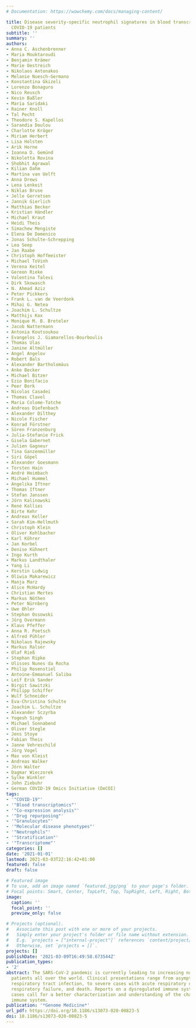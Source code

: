 ```yaml
---
# Documentation: https://wowchemy.com/docs/managing-content/

title: Disease severity-specific neutrophil signatures in blood transcriptomes stratify
  COVID-19 patients
subtitle: ''
summary: ''
authors:
- Anna C. Aschenbrenner
- Maria Mouktaroudi
- Benjamin Krämer
- Marie Oestreich
- Nikolaos Antonakos
- Melanie Nuesch-Germano
- Konstantina Gkizeli
- Lorenzo Bonaguro
- Nico Reusch
- Kevin Baßler
- Maria Saridaki
- Rainer Knoll
- Tal Pecht
- Theodore S. Kapellos
- Sarandia Doulou
- Charlotte Kröger
- Miriam Herbert
- Lisa Holsten
- Arik Horne
- Ioanna D. Gemünd
- Nikoletta Rovina
- Shobhit Agrawal
- Kilian Dahm
- Martina van Uelft
- Anna Drews
- Lena Lenkeit
- Niklas Bruse
- Jelle Gerretsen
- Jannik Gierlich
- Matthias Becker
- Kristian Händler
- Michael Kraut
- Heidi Theis
- Simachew Mengiste
- Elena De Domenico
- Jonas Schulte-Schrepping
- Lea Seep
- Jan Raabe
- Christoph Hoffmeister
- Michael ToVinh
- Verena Keitel
- Gereon Rieke
- Valentina Talevi
- Dirk Skowasch
- N. Ahmad Aziz
- Peter Pickkers
- Frank L. van de Veerdonk
- Mihai G. Netea
- Joachim L. Schultze
- Matthijs Kox
- Monique M. B. Breteler
- Jacob Nattermann
- Antonia Koutsoukou
- Evangelos J. Giamarellos-Bourboulis
- Thomas Ulas
- Janine Altmüller
- Angel Angelov
- Robert Bals
- Alexander Bartholomäus
- Anke Becker
- Michael Bitzer
- Ezio Bonifacio
- Peer Bork
- Nicolas Casadei
- Thomas Clavel
- Maria Colome-Tatche
- Andreas Diefenbach
- Alexander Dilthey
- Nicole Fischer
- Konrad Förstner
- Sören Franzenburg
- Julia-Stefanie Frick
- Gisela Gabernet
- Julien Gagneur
- Tina Ganzenmüller
- Siri Göpel
- Alexander Goesmann
- Torsten Hain
- André Heimbach
- Michael Hummel
- Angelika Iftner
- Thomas Iftner
- Stefan Janssen
- Jörn Kalinowski
- René Kallies
- Birte Kehr
- Andreas Keller
- Sarah Kim-Hellmuth
- Christoph Klein
- Oliver Kohlbacher
- Karl Köhrer
- Jan Korbel
- Denise Kühnert
- Ingo Kurth
- Markus Landthaler
- Yang Li
- Kerstin Ludwig
- Oliwia Makarewicz
- Manja Marz
- Alice McHardy
- Christian Mertes
- Markus Nöthen
- Peter Nürnberg
- Uwe Ohler
- Stephan Ossowski
- Jörg Overmann
- Klaus Pfeffer
- Anna R. Poetsch
- Alfred Pühler
- Nikolaus Rajewsky
- Markus Ralser
- Olaf Rieß
- Stephan Ripke
- Ulisses Nunes da Rocha
- Philip Rosenstiel
- Antoine-Emmanuel Saliba
- Leif Erik Sander
- Birgit Sawitzki
- Philipp Schiffer
- Wulf Schneider
- Eva-Christina Schulte
- Joachim L. Schultze
- Alexander Sczyrba
- Yogesh Singh
- Michael Sonnabend
- Oliver Stegle
- Jens Stoye
- Fabian Theis
- Janne Vehreschild
- Jörg Vogel
- Max von Kleist
- Andreas Walker
- Jörn Walter
- Dagmar Wieczorek
- Sylke Winkler
- John Ziebuhr
- German COVID-19 Omics Initiative (DeCOI)
tags:
- '"COVID-19"'
- '"Blood transcriptomics"'
- '"Co-expression analysis"'
- '"Drug repurposing"'
- '"Granulocytes"'
- '"Molecular disease phenotypes"'
- '"Neutrophils"'
- '"Stratification"'
- '"Transcriptome"'
categories: []
date: '2021-01-01'
lastmod: 2021-03-03T22:16:42+01:00
featured: false
draft: false

# Featured image
# To use, add an image named `featured.jpg/png` to your page's folder.
# Focal points: Smart, Center, TopLeft, Top, TopRight, Left, Right, BottomLeft, Bottom, BottomRight.
image:
  caption: ''
  focal_point: ''
  preview_only: false

# Projects (optional).
#   Associate this post with one or more of your projects.
#   Simply enter your project's folder or file name without extension.
#   E.g. `projects = ["internal-project"]` references `content/project/deep-learning/index.md`.
#   Otherwise, set `projects = []`.
projects: []
publishDate: '2021-03-09T16:49:58.673544Z'
publication_types:
- '2'
abstract: The SARS-CoV-2 pandemic is currently leading to increasing numbers of COVID-19
  patients all over the world. Clinical presentations range from asymptomatic, mild
  respiratory tract infection, to severe cases with acute respiratory distress syndrome,
  respiratory failure, and death. Reports on a dysregulated immune system in the severe
  cases call for a better characterization and understanding of the changes in the
  immune system.
publication: '*Genome Medicine*'
url_pdf: https://doi.org/10.1186/s13073-020-00823-5
doi: 10.1186/s13073-020-00823-5
---
```

